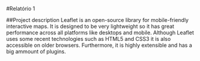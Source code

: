 #Relatório 1

##Project description
Leaflet is an open-source library for mobile-friendly interactive maps. It is designed to be very lightweight so it has great performance across all platforms like desktops and mobile. Although Leaflet uses some recent technologies such as HTML5 and CSS3 it is also accessible on older browsers. Furthermore, it is highly extensible and has a big ammount of plugins.
